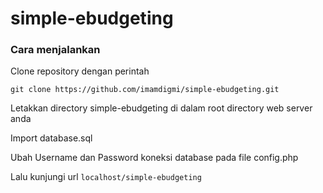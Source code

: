 # simple-ebudgeting

### Cara menjalankan
Clone repository dengan perintah
```
git clone https://github.com/imamdigmi/simple-ebudgeting.git
```

Letakkan directory simple-ebudgeting di dalam root directory web server anda

Import database.sql

Ubah Username dan Password koneksi database pada file config.php

Lalu kunjungi url ``localhost/simple-ebudgeting``

